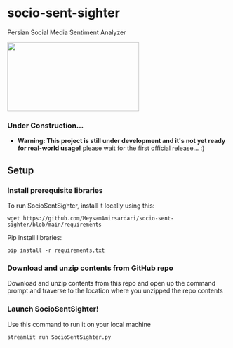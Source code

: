 # socio-sent-sighter
Persian Social Media Sentiment Analyzer

<img src="https://github.com/MeysamAmirsardari/socio-sent-sighter/tree/main/UI/pic1.jpg" width="300" height="157">

### Under Construction...
* **Warning: This project is still under development and it's not yet ready for real-world usage!** please wait for the first official release... :)


## Setup
### Install prerequisite libraries

To run SocioSentSighter, install it locally using this:

```
wget https://github.com/MeysamAmirsardari/socio-sent-sighter/blob/main/requirements
```

Pip install libraries:
```
pip install -r requirements.txt
```

### Download and unzip contents from GitHub repo
Download and unzip contents from this repo and open up the command prompt and traverse to the location where you unzipped the repo contents

### Launch SocioSentSighter!
Use this command to run it on your local machine
```
streamlit run SocioSentSighter.py
```
